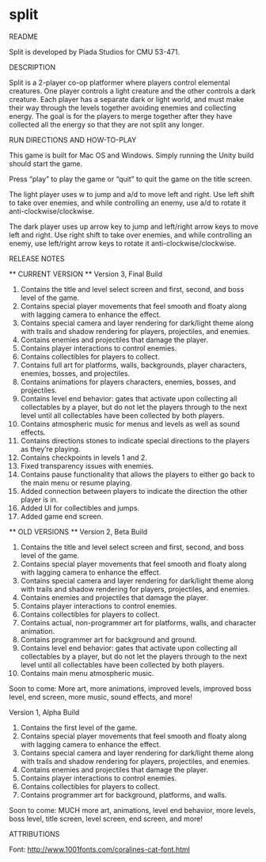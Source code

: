 # split
README

  Split is developed by Piada Studios for CMU 53-471.

DESCRIPTION

  Split is a 2-player co-op platformer where players control elemental creatures.
  One player controls a light creature and the other controls a dark creature. 
  Each player has a separate dark or light world, and must make their way through
  the levels together avoiding enemies and collecting energy. The goal is for the
  players to merge together after they have collected all the energy so that they
  are not split any longer.
  
RUN DIRECTIONS AND HOW-TO-PLAY

  This game is built for Mac OS and Windows. Simply running the Unity build 
  should start the game.

  Press “play” to play the game or “quit” to quit the game on the title screen.

  The light player uses w to jump and a/d to move left and right. Use left 
  shift to take over enemies, and while controlling an enemy, use a/d to rotate 
  it anti-clockwise/clockwise.

  The dark player uses up arrow key to jump and left/right arrow keys to move 
  left and right. Use right shift to take over enemies, and while controlling an 
  enemy, use left/right arrow keys to rotate it anti-clockwise/clockwise.
 
RELEASE NOTES

** CURRENT VERSION **
  Version 3, Final Build 
  1. Contains the title and level select screen and first, second, and boss
     level of the game.
  2. Contains special player movements that feel smooth and floaty along with
     lagging camera to enhance the effect.
  3. Contains special camera and layer rendering for dark/light theme along with
     trails and shadow rendering for players, projectiles, and enemies.
  4. Contains enemies and projectiles that damage the player.
  5. Contains player interactions to control enemies.
  6. Contains collectibles for players to collect.
  7. Contains full art for platforms, walls, backgrounds, player characters,
     enemies, bosses, and projectiles.
  8. Contains animations for players characters, enemies, bosses, and projectiles.
  9. Contains level end behavior: gates that activate upon collecting all collectables
     by a player, but do not let the players through to the next level until all
     collectables have been collected by both players.
  10. Contains atmospheric music for menus and levels as well as sound effects.
  11. Contains directions stones to indicate special directions to the players as
      they’re playing.
  12. Contains checkpoints in levels 1 and 2.
  13. Fixed transparency issues with enemies.
  14. Contains pause functionality that allows the players to either go back to the
      main menu or resume playing.
  15. Added connection between players to indicate the direction the other player is
      in.
  16. Added UI for collectibles and jumps.
  17. Added game end screen.

** OLD VERSIONS **
  Version 2, Beta Build 
  1. Contains the title and level select screen and first, second, and boss
     level of the game.
  2. Contains special player movements that feel smooth and floaty along with
     lagging camera to enhance the effect.
  3. Contains special camera and layer rendering for dark/light theme along with
     trails and shadow rendering for players, projectiles, and enemies.
  4. Contains enemies and projectiles that damage the player.
  5. Contains player interactions to control enemies.
  6. Contains collectibles for players to collect.
  7. Contains actual, non-programmer art for platforms, walls, and character
     animation.
  8. Contains programmer art for background and ground.
  9. Contains level end behavior: gates that activate upon collecting all collectables
     by a player, but do not let the players through to the next level until all
     collectables have been collected by both players.
  10. Contains main menu atmospheric music.

  Soon to come: More art, more animations, improved levels, improved boss level,
                end screen, more music, sound effects, and more!

  Version 1, Alpha Build 
  1. Contains the first level of the game.
  2. Contains special player movements that feel smooth and floaty along with
     lagging camera to enhance the effect.
  3. Contains special camera and layer rendering for dark/light theme along with
     trails and shadow rendering for players, projectiles, and enemies.
  4. Contains enemies and projectiles that damage the player.
  5. Contains player interactions to control enemies.
  6. Contains collectibles for players to collect.
  7. Contains programmer art for background, platforms, and walls.

  Soon to come: MUCH more art, animations, level end behavior, more levels, boss
                level, title screen, level screen, end screen, and more!

ATTRIBUTIONS

  Font:
  http://www.1001fonts.com/coralines-cat-font.html 


